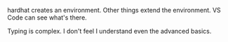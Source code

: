 hardhat creates an environment. 
Other things extend the environment. 
VS Code can see what's there. 

Typing is complex. I don't feel I understand even the advanced basics. 